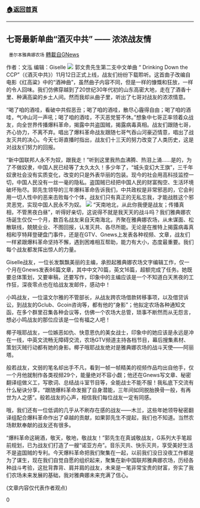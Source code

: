 ###  [:house:返回首頁](https://github.com/ourhimalayas/txt)
---

## 七哥最新单曲“酒灭中共” —— 浓浓战友情
` 墨尔本雅典娜农场` [轉載自GNews](https://gnews.org/zh-hans/551068/)

作者：文泓
编辑：Giselle
![](https://gnews-media-offload.s3.amazonaws.com/wp-content/uploads/2020/11/12075204/Screen-Shot-2020-11-12-at-10.51.39-pm.png)
郭文贵先生第二支中文单曲 “ Drinking Down the CCP”（《酒灭中共》）11月12日正式上线，战友们纷纷下载聆听。这首曲子改编自电影《红高粱》中的“酒神曲”，虽然曲子内容不同，但是一样的慷慨和狂放，一样的令人回味。我们仿佛穿越到了20世纪30年代初的山东高密大地，走在了酒香十里、种满高粱的乡土人间。然而我却从曲子里，听出了七哥对战友的浓浓情意。

“喝了咱的酒哇，看破中共假恶丑；喝了咱的酒哇，散尽心霾得自由；喝了咱的酒哇，气冲山河一声吼；喝了咱的酒哇，不灭恶党誓不休。”想象中七哥正率领着众战友，向全世界传播爆料革命，揭露中共盗国贼，揭露病毒真相。战友们跟随七哥，齐心协力，不离不弃。唱出了爆料革命战友跟随七哥气吞山河豪迈情意，唱出了战友灭共的决心。今天七哥直播时指出，战友们十三天的努力改变了人类历史，这是对战友们努力的回报。

“新中国联邦人永不为奴，跟我走！”听到这里我热血沸腾、热泪上涌……是的，为了不做奴隶，中国人民已经等了太久太久！多少年了，“城头变幻大王旗”，三千年奴隶社会没有实质变化，改变的只是外表华丽的包装。现今的社会用高科技监控一切，中国人民没有一丝一毫的隐私。盗国贼已经把中国人民的财富掏空、生活环境破坏殆尽。郭先生领导的三年爆料革命告诉我们，中共政权是非常邪恶的，它会利用一切人性中的恶来击败每个个体，战友们只有真正的无私忘我，才能战胜这个邪灵恶党，实现中国人民永不为奴。
![](https://gnews-media-offload.s3.amazonaws.com/wp-content/uploads/2020/11/12083732/Picture58.png)
“天南地北，从此你我便是战友；传播真相，不管黑夜白昼”，听得好亲切，这说得不就是我天天的战斗吗？我们雅典娜农场诞生仅仅一个月，数百名战友来自天南海北，齐聚在雅典娜农场，从未谋面、松散联线，兢兢业业、不图回报，认准灭共、各尽所能。无论是在推特上揭露病毒真相和亨特拜登硬盘门事件，还是在GTV、Gnews上发表各种视频、文章，战友们一样紧跟爆料革命坚持不懈，遇到困难相互帮助，能力有大小，态度最重要。我们每个战友都发挥出惊人的力量。

Giselle战友，一位长发飘飘美丽的主编，承担起雅典娜农场文字编辑工作，仅一个月在Gnews发表86篇文章，其中中文70篇，英文16篇，超额完成了任务。她既要总体策划，又要审稿，还要写作，印象中的主编应该是一个不知道白天黑夜的工作狂，深夜零点也在给战友发邮件，感动中！

小鸣战友，一位温文尔雅的不管部长，从战友跨农场借款转移事项，以及借贷诉讼，到战友的Gclub、Gcoin咨询等，都有他的“身影”；他拟定农场各种通知文函，在多个群里召集各种会议等，仿佛一个农场大总管，琐事不断然而从无怨言，想必小鸣战友的那位应该是一位有福之人吧！

椰子哦耶战友，一位嫉恶如仇、快意恩仇的美女战士，印象中的她应该是永远是冲在一线，中英文流畅无障碍交流，农场GTV频道主持各档节目，幕后搜集素材、策划灭贼行动都有她的身影。椰子哦耶战友绝对是雅典娜农场的战斗天使——阿丽塔。

般若战友，文弱的笔名却出手不凡，看到一帧一帧精美的视频作品均出自他手，仅一个月他就制作各类视频29个，能量绝对不容小觑；他还在Gnews写文章、秘密翻译组做义工，写歌词、总结战斗室节目等，全能战士不能不服！我私底下交流有什么秘诀分享，“跟随爆料革命发掘了自身潜能，三年间如同脱胎换骨一般，有再世为人之感”。般若战友的心声，相信我们每位战友一定有同感。

哦，我们还有一位低调的几乎从不刷存在感的战友——木兰，这些年她领导秘密翻译组配合爆料革命作出了卓越的贡献，如果郭先生不提起，我们也不知道。当然农场默默奉献的战友还有很多。

“爆料革命这碗酒，敬天，敬地，敬战友！”郭先生在真诚敬战友，G系列大手笔超前规划，已为战友们打造了一艘“诺亚方舟”。音乐灭共、快乐灭共，享受美好生活不是盗国贼的专利。今天爆料革命把我们聚集在一起，以前我们没日没夜工作都是为了谋生，现在我们自觉自愿的组织起来，聚集在新中国联邦雅典娜农场，历经各种战斗考验，这批背靠背、肩并肩的战友，未来是一笔非常宝贵的财富，夯实了我们农场未来发展的基础，我对雅典娜未来充满了信心。

(文章内容仅代表作者观点)

0
